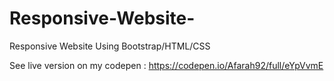# Responsive-Website-
Responsive Website  Using Bootstrap/HTML/CSS

See live version on my codepen : https://codepen.io/Afarah92/full/eYpVvmE
